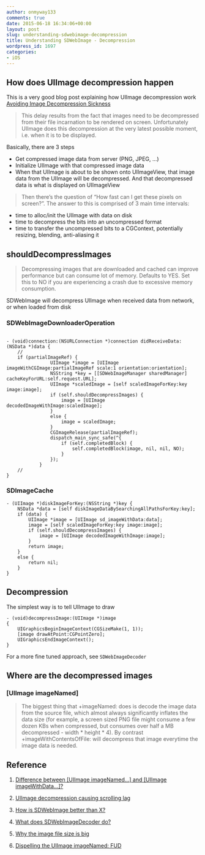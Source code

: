```yaml
---
author: onmyway133
comments: true
date: 2015-06-18 16:34:06+00:00
layout: post
slug: understanding-sdwebimage-decompression
title: Understanding SDWebImage - Decompression
wordpress_id: 1697
categories:
- iOS
---
```


## How does UIImage decompression happen



This is a very good blog post explaining how UIImage decompression work [Avoiding Image Decompression Sickness](http://www.cocoanetics.com/2011/10/avoiding-image-decompression-sickness/)




> This delay results from the fact that images need to be decompressed from their file incarnation to be rendered on screen. Unfortunately UIImage does this decompression at the very latest possible moment, i.e. when it is to be displayed.



Basically, there are 3 steps
- Get compressed image data from server (PNG, JPEG, ...)
- Initialize UIImage with that compressed image data
- When that UIImage is about to be shown onto UIImageView, that image data from the UIImage will be decompressed. And that decompressed data is what is displayed on UIImageView




> Then there’s the question of “How fast can I get these pixels on screen?”. The answer to this is comprised of 3 main time intervals:
  - time to alloc/init the UIImage with data on disk
  - time to decompress the bits into an uncompressed format
  - time to transfer the uncompressed bits to a CGContext, potentially resizing, blending, anti-aliasing it





## shouldDecompressImages


>   Decompressing images that are downloaded and cached can improve performance but can consume lot of memory. Defaults to YES. Set this to NO if you are experiencing a crash due to excessive memory consumption.

SDWebImage will decompress UIImage when received data from network, or when loaded from disk



### SDWebImageDownloaderOperation



```objc

- (void)connection:(NSURLConnection *)connection didReceiveData:(NSData *)data {
    //
    if (partialImageRef) {
                UIImage *image = [UIImage imageWithCGImage:partialImageRef scale:1 orientation:orientation];
                NSString *key = [[SDWebImageManager sharedManager] cacheKeyForURL:self.request.URL];
                UIImage *scaledImage = [self scaledImageForKey:key image:image];
                if (self.shouldDecompressImages) {
                    image = [UIImage decodedImageWithImage:scaledImage];
                }
                else {
                    image = scaledImage;
                }
                CGImageRelease(partialImageRef);
                dispatch_main_sync_safe(^{
                    if (self.completedBlock) {
                        self.completedBlock(image, nil, nil, NO);
                    }
                });
            }
    //
}

```



### SDImageCache



```objc
- (UIImage *)diskImageForKey:(NSString *)key {
    NSData *data = [self diskImageDataBySearchingAllPathsForKey:key];
    if (data) {
        UIImage *image = [UIImage sd_imageWithData:data];
        image = [self scaledImageForKey:key image:image];
        if (self.shouldDecompressImages) {
            image = [UIImage decodedImageWithImage:image];
        }
        return image;
    }
    else {
        return nil;
    }
}
```



## Decompression



The simplest way is to tell UIImage to draw
```objc
- (void)decompressImage:(UIImage *)image
{
	UIGraphicsBeginImageContext(CGSizeMake(1, 1));
	[image drawAtPoint:CGPointZero];
	UIGraphicsEndImageContext();
}

```

For a more fine tuned approach, see `SDWebImageDecoder`



## Where are the decompressed images





### [UIImage imageNamed]





<blockquote>
  The biggest thing that +imageNamed: does is decode the image data from the source file, which almost always significantly inflates the data size (for example, a screen sized PNG file might consume a few dozen KBs when compressed, but consumes over half a MB decompressed - width * height * 4). By contrast +imageWithContentsOfFile: will decompress that image everytime the image data is needed.
</blockquote>





## Reference







  1. [Difference between [UIImage imageNamed…] and [UIImage imageWithData…]?](http://stackoverflow.com/questions/316236/difference-between-uiimage-imagenamed-and-uiimage-imagewithdata)


  2. [UIImage decompression causing scrolling lag](http://stackoverflow.com/questions/10149165/uiimage-decompression-causing-scrolling-lag)


  3. [How is SDWebImage better than X?](https://github.com/rs/SDWebImage/wiki/How-is-SDWebImage-better-than-X%3F)


  4. [What does SDWebImageDecoder do?](https://github.com/rs/SDWebImage/issues/1173)


  5. [Why the image file size is big](https://github.com/rs/SDWebImage/issues/755)


  6. [Dispelling the UIImage imageNamed: FUD](http://stackoverflow.com/questions/924740/dispelling-the-uiimage-imagenamed-fud)

